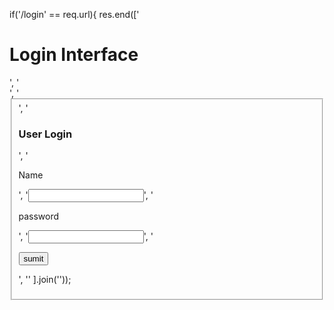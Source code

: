   if('/login' == req.url){
    res.end(['<h1>Login Interface</h1>',
      '<form method="POST" action="/login">',
      '<fieldset>',
      '<label><h3>User Login</h3></labal>',
      '<p>Name</p>',
      '<input type ="text" name="name">',
      '<p>password</p>',
      '<input type = "password" name="password">',
      '<p><button>sumit</button></p>',
      '</form>'
  ].join(''));
